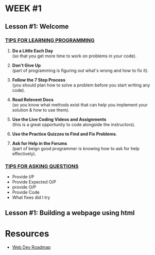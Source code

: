 # WEEK #1


## Lesson #1: Welcome

### <u>TIPS FOR LEARNING PROGRAMMING</u>

1. __Do a Little Each Day__   
(so that you get more time to work on problems in your code).

2. __Don't Give Up__   
(part of programming is figuring out what's wrong and how to fix it).

3. __Follow the 7 Step Process__    
(you should plan how to solve a problem before you start writing any code).

4. __Read Relevent Docs__   
(so you know what methods exist that can help you implement your solution & how to use them).

5. __Use the Live Coding Videos and Assignments__    
(this is a great opportunity to code alongside the instructors).

6. __Use the Practice Quizzes to Find and Fix Problems__.

7. __Ask for Help in the Forums__    
(part of beign good programmer is knowing how to ask for help effectively).

### <u>TIPS FOR ASKING QUESTIONS</u>

- Provide I/P
- Provide Expected O/P
- provide O/P
- Provide Code
- What fixes did I try

## Lesson #1: Building a webpage using html

# Resources

- [Web Dev Roadmap](https://coder-coder.com/learn-web-development/)